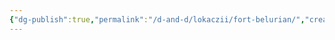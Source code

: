 ```yaml
---
{"dg-publish":true,"permalink":"/d-and-d/lokaczii/fort-belurian/","created":"2024-02-19T19:15:28.660+03:00","updated":"2023-12-26T14:49:02.129+03:00"}
---
```


